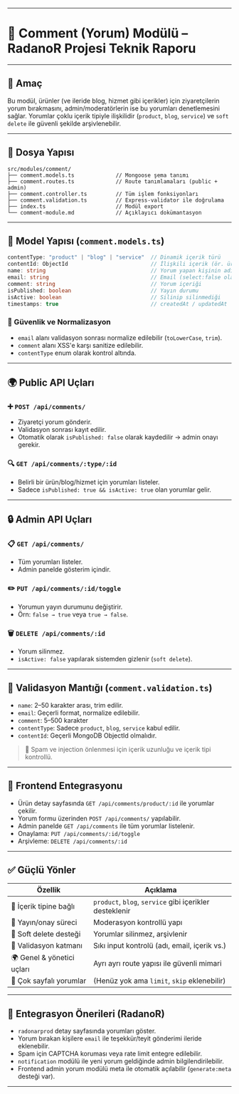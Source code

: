 
---

# 💬 **Comment (Yorum) Modülü – RadanoR Projesi Teknik Raporu**

---

## 🎯 Amaç

Bu modül, ürünler (ve ileride blog, hizmet gibi içerikler) için ziyaretçilerin yorum bırakmasını, admin/moderatörlerin ise bu yorumları denetlemesini sağlar. Yorumlar çoklu içerik tipiyle ilişkilidir (`product`, `blog`, `service`) ve `soft delete` ile güvenli şekilde arşivlenebilir.

---

## 🧱 Dosya Yapısı

```
src/modules/comment/
├── comment.models.ts             // Mongoose şema tanımı
├── comment.routes.ts             // Route tanımlamaları (public + admin)
├── comment.controller.ts         // Tüm işlem fonksiyonları
├── comment.validation.ts         // Express-validator ile doğrulama
├── index.ts                      // Modül export
└── comment-module.md             // Açıklayıcı dokümantasyon
```

---

## 🧩 Model Yapısı (`comment.models.ts`)

```ts
contentType: "product" | "blog" | "service"  // Dinamik içerik türü
contentId: ObjectId                          // İlişkili içerik (ör. ürün ID)
name: string                                 // Yorum yapan kişinin adı
email: string                                // Email (select:false olabilir)
comment: string                              // Yorum içeriği
isPublished: boolean                         // Yayın durumu
isActive: boolean                            // Silinip silinmediği
timestamps: true                             // createdAt / updatedAt
```

### 🔐 Güvenlik ve Normalizasyon

* `email` alanı validasyon sonrası normalize edilebilir (`toLowerCase`, `trim`).
* `comment` alanı XSS'e karşı sanitize edilebilir.
* `contentType` enum olarak kontrol altında.

---

## 🌍 Public API Uçları

### ➕ `POST /api/comments/`

* Ziyaretçi yorum gönderir.
* Validasyon sonrası kayıt edilir.
* Otomatik olarak `isPublished: false` olarak kaydedilir → admin onayı gerekir.

### 🔍 `GET /api/comments/:type/:id`

* Belirli bir ürün/blog/hizmet için yorumları listeler.
* Sadece `isPublished: true && isActive: true` olan yorumlar gelir.

---

## 🔒 Admin API Uçları

### 📋 `GET /api/comments/`

* Tüm yorumları listeler.
* Admin panelde gösterim içindir.

### ✏️ `PUT /api/comments/:id/toggle`

* Yorumun yayın durumunu değiştirir.
* Örn: `false → true` veya `true → false`.

### 🗑️ `DELETE /api/comments/:id`

* Yorum silinmez.
* `isActive: false` yapılarak sistemden gizlenir (`soft delete`).

---

## 🧠 Validasyon Mantığı (`comment.validation.ts`)

* `name`: 2–50 karakter arası, trim edilir.
* `email`: Geçerli format, normalize edilebilir.
* `comment`: 5–500 karakter
* `contentType`: Sadece `product`, `blog`, `service` kabul edilir.
* `contentId`: Geçerli MongoDB ObjectId olmalıdır.

> 🚫 Spam ve injection önlenmesi için içerik uzunluğu ve içerik tipi kontrollü.

---

## 🔄 Frontend Entegrasyonu

* Ürün detay sayfasında `GET /api/comments/product/:id` ile yorumlar çekilir.
* Yorum formu üzerinden `POST /api/comments/` yapılabilir.
* Admin panelde `GET /api/comments` ile tüm yorumlar listelenir.
* Onaylama: `PUT /api/comments/:id/toggle`
* Arşivleme: `DELETE /api/comments/:id`

---

## ✅ Güçlü Yönler

| Özellik                    | Açıklama                                                |
| -------------------------- | ------------------------------------------------------- |
| 🔄 İçerik tipine bağlı     | `product`, `blog`, `service` gibi içerikler desteklenir |
| 🔐 Yayın/onay süreci       | Moderasyon kontrollü yapı                               |
| 🛑 Soft delete desteği     | Yorumlar silinmez, arşivlenir                           |
| 🧪 Validasyon katmanı      | Sıkı input kontrolü (adı, email, içerik vs.)            |
| 🌍 Genel & yönetici uçları | Ayrı ayrı route yapısı ile güvenli mimari               |
| 💬 Çok sayfalı yorumlar    | (Henüz yok ama `limit`, `skip` eklenebilir)             |

---

## 🔗 Entegrasyon Önerileri (RadanoR)

* `radonarprod` detay sayfasında yorumları göster.
* Yorum bırakan kişilere `email` ile teşekkür/teyit gönderimi ileride eklenebilir.
* Spam için CAPTCHA koruması veya rate limit entegre edilebilir.
* `notification` modülü ile yeni yorum geldiğinde admin bilgilendirilebilir.
* Frontend admin yorum modülü meta ile otomatik açılabilir (`generate:meta` desteği var).

---